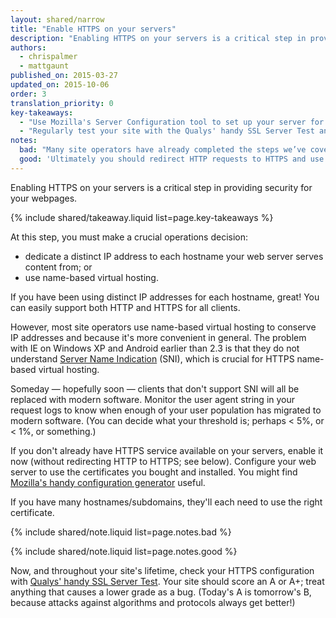 ```yaml
---
layout: shared/narrow
title: "Enable HTTPS on your servers"
description: "Enabling HTTPS on your servers is a critical step in providing security for your webpages."
authors:
  - chrispalmer
  - mattgaunt
published_on: 2015-03-27
updated_on: 2015-10-06
order: 3
translation_priority: 0
key-takeaways:
  - "Use Mozilla's Server Configuration tool to set up your server for HTTPS support."
  - "Regularly test your site with the Qualys' handy SSL Server Test and ensure you get at least an A or A+."
notes:
  bad: "Many site operators have already completed the steps we’ve covered, but are using HTTPS for the sole purpose of redirecting clients back to HTTP. If you are doing that, stop doing that now. See the next section to make sure HTTPS and HTTP work smoothly."
  good: 'Ultimately you should redirect HTTP requests to HTTPS and use HTTP Strict Transport Security (HSTS). This is not the right stage in the migration process to do that; see “Redirect HTTP To HTTPS” and “Turn On Strict Transport Security And Secure Cookies”.'
---
```


<p class="intro">
  Enabling HTTPS on your servers is a critical step in providing security for your webpages.
</p>

{% include shared/takeaway.liquid list=page.key-takeaways %}

At this step, you must make a crucial operations decision:

* dedicate a distinct IP address to each hostname your web server serves content
  from; or
* use name-based virtual hosting.

If you have been using distinct IP addresses for each hostname, great! You can
easily support both HTTP and HTTPS for all clients.

However, most site operators use name-based virtual hosting to conserve IP
addresses and because it's more convenient in general. The problem with IE on
Windows XP and Android earlier than 2.3 is that they do not understand [Server
Name Indication](https://en.wikipedia.org/wiki/Server_Name_Indication) (SNI),
which is crucial for HTTPS name-based virtual hosting.

Someday — hopefully soon — clients that don't support SNI will all be replaced
with modern software. Monitor the user agent string in your request logs to know
when enough of your user population has migrated to modern software. (You can
decide what your threshold is; perhaps &lt; 5%, or &lt; 1%, or something.)

If you don't already have HTTPS service available on your servers, enable it now
(without redirecting HTTP to HTTPS; see below). Configure your web server to use
the certificates you bought and installed. You might find [Mozilla's handy
configuration
generator](https://mozilla.github.io/server-side-tls/ssl-config-generator/)
useful.

If you have many hostnames/subdomains, they'll each need to use the right
certificate.

{% include shared/note.liquid list=page.notes.bad %}

{% include shared/note.liquid list=page.notes.good %}

Now, and throughout your site's lifetime, check your HTTPS configuration with
[Qualys' handy SSL Server Test](https://www.ssllabs.com/ssltest/). Your site
should score an A or A+; treat anything that causes a lower grade as a bug.
(Today's A is tomorrow's B, because attacks against algorithms and protocols
always get better!)

